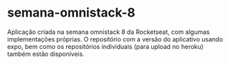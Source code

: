 # semana-omnistack-8
 Aplicação criada na semana omnistack 8 da Rocketseat, com algumas implementações próprias. O repositório com a versão do aplicativo usando expo, bem como os repositórios individuais (para upload no heroku) também estão disponíveis.
